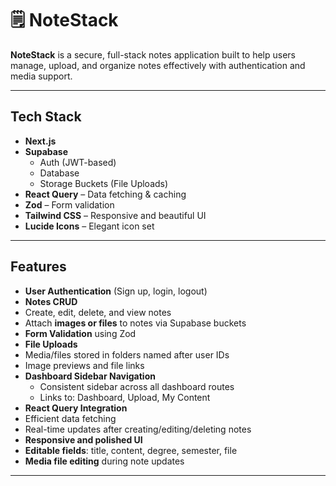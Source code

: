 # 🗒️ NoteStack

**NoteStack** is a secure, full-stack notes application built to help users manage, upload, and organize notes effectively with authentication and media support.

---

## Tech Stack

- **Next.js**
- **Supabase**
  - Auth (JWT-based)
  - Database
  - Storage Buckets (File Uploads)
- **React Query** – Data fetching & caching
- **Zod** – Form validation
- **Tailwind CSS** – Responsive and beautiful UI
- **Lucide Icons** – Elegant icon set

---

## Features

- **User Authentication** (Sign up, login, logout)
-  **Notes CRUD**
  - Create, edit, delete, and view notes
  - Attach **images or files** to notes via Supabase buckets
-  **Form Validation** using Zod
-  **File Uploads**
  - Media/files stored in folders named after user IDs
  - Image previews and file links
- **Dashboard Sidebar Navigation**
  - Consistent sidebar across all dashboard routes
  - Links to: Dashboard, Upload, My Content
-  **React Query Integration**
  - Efficient data fetching
  - Real-time updates after creating/editing/deleting notes
-  **Responsive and polished UI**
- **Editable fields**: title, content, degree, semester, file
-  **Media file editing** during note updates

---

